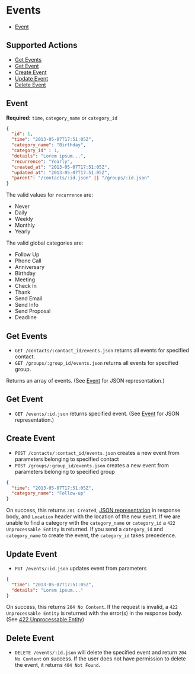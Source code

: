 # Events

* [Event](#event)

## Supported Actions

* [Get Events](#get-events)
* [Get Event](#get-event)
* [Create Event](#create-event)
* [Update Event](#update-event)
* [Delete Event](#delete-event)

## Event

**Required:** ```time```, ```category_name``` or ```category_id```

```json
{
  "id": 1,
  "time": "2013-05-07T17:51:05Z",
  "category_name": "Birthday",
  "category_id" : 1,
  "details": "Lorem ipsum...",
  "recurrence": "Yearly",
  "created_at": "2013-05-07T17:51:05Z",
  "updated_at": "2013-05-07T17:51:05Z",
  "parent": "/contacts/:id.json" || "/groups/:id.json"
}
```

The valid values for ```recurrence``` are:
- Never
- Daily 
- Weekly 
- Monthly 
- Yearly

The valid global categories are:
- Follow Up
- Phone Call
- Anniversary
- Birthday
- Meeting
- Check In
- Thank
- Send Email
- Send Info
- Send Proposal
- Deadline

## Get Events

* ```GET /contacts/:contact_id/events.json``` returns all events for specified contact.
* ```GET /groups/:group_id/events.json``` returns all events for specified group.

Returns an array of events. (See [Event](#event) for JSON representation.)

## Get Event

 * ```GET /events/:id.json``` returns specified event. (See [Event](#event) for JSON representation.)

## Create Event

* ```POST /contacts/:contact_id/events.json``` creates a new event from parameters belonging to specified contact
* ```POST /groups/:group_id/events.json``` creates a new event from parameters belonging to specified group

```json
{
  "time": "2013-05-07T17:51:05Z",
  "category_name": "Follow-up"
}
```

On success, this returns ```201 Created```, [JSON representation](#event) in response body, and ```Location``` header with the location of the new event. If we are unable to find a category with the ```category_name``` or ```category_id``` a ```422 Unprocessable Entity``` is returned. If you send a ```category_id``` and ```category_name``` to create the event, the ```category_id``` takes precedence.

## Update Event

* ```PUT /events/:id.json``` updates event from parameters

```json
{
  "time": "2013-05-07T17:51:05Z",
  "details": "Lorem ipsum..."
}
```

On success, this returns ```204 No Content```. If the request is invalid, a ```422 Unprocessable Entity``` is returned with the error(s) in the response body. (See [422 Unprocessable Entity](https://github.com/outstand/api-docs/blob/master/422.md))

## Delete Event

* ```DELETE /events/:id.json``` will delete the specified event and return ```204 No Content``` on success. If the user does not have permission to delete the event, it returns ```404 Not Found```.


